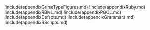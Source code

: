 !include(appendixGrimeTypeFigures.md)
!include(appendixRuby.md)
!include(appendixRBML.md)
!include(appendixPGCL.md)
!include(appendixDefects.md)
!include(appendixGrammars.md)
!include(appendixRScripts.md)
